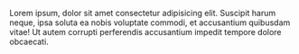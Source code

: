  Lorem ipsum, dolor sit amet consectetur adipisicing elit. Suscipit harum
      neque, ipsa soluta ea nobis voluptate commodi, et accusantium quibusdam
      vitae! Ut autem corrupti perferendis accusantium impedit tempore dolore
      obcaecati.